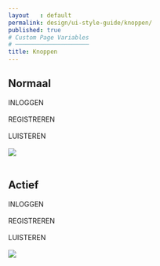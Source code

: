 ```yaml
---
layout   : default
permalink: design/ui-style-guide/knoppen/
published: true
# Custom Page Variables
# ─────────────────────
title: Knoppen
---
```


<div class="row">
    <div class="col-6">
        <h2>Normaal</h2>
    <div class="knop_lichtoranje">INLOGGEN</div><br>
<div class="knop_donkeroranje">REGISTREREN</div><br>
<div class="knop_lichtoranje">LUISTEREN</div><br>
<div class="knop_rond"><img class="icoon" src="{{ 'assets/img/hartje_blauw.png' | relative_url }}" /></div><br>
    </div>
<div class="row">
    <div class="col-6">
        <h2>Actief</h2>
    <div class="knop_lichtoranje_active">INLOGGEN</div><br>
    <div class="knop_donkeroranje_active">REGISTREREN</div><br>
<div class="knop_lichtoranje_active">LUISTEREN</div><br>
<img class="icoon" src="{{ 'assets/img/hartje_oranje.png' | relative_url }}" /><br>
    </div>
</div>